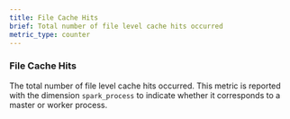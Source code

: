 ```yaml
---
title: File Cache Hits
brief: Total number of file level cache hits occurred 
metric_type: counter
---
```

### File Cache Hits
The total number of file level cache hits occurred. This metric is reported with the dimension `spark_process` to indicate whether it corresponds to a master or worker process. 
